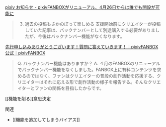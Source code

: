 
[pixiv お知らせ - pixivFANBOXがリニューアル、4月26日からは誰でも開設が可能に](https://www.pixiv.net/info.php?id=4525)
> 3. 過去の投稿もさかのぼって楽しめる
>  支援開始前にクリエイターが投稿していた記事は、バックナンバーとして別途購入する必要がありましたが、今後はバックナンバー機能がなくなります。

[先行申し込みありがとうございます！質問に答えていきます！｜pixivFANBOX公式｜pixivFANBOX](https://official.fanbox.cc/posts/2887)
> Q. バックナンバー機能はありますか？
>  A. ４月のFANBOXのリニューアルでバックナンバー機能をなくしました。FANBOX上に有料コンテンツを求めるのではなく、ファンはクリエイターの普段の創作活動を応援する、クリエイターはそれに応える形で創作活動の様子を報告する。そんなクリエイターとファンの関係を目指したからです。

[[機能を削る]]意思決定

関連
- [[機能を追加してしまうバイアス]]
